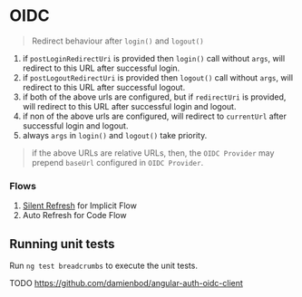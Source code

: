 # OIDC

> Redirect behaviour after `login()` and `logout()`

1. if `postLoginRedirectUri` is provided then `login()` call without `args`, will redirect to this URL after successful login.
2. if `postLogoutRedirectUri` is provided then `logout()` call without `args`, will redirect to this URL after successful logout.
3. if both of the above urls are configured, but if `redirectUri` is provided, will redirect to this URL after successful login and logout.
4. if non of the above urls are configured, will redirect to `currentUrl` after successful login and logout.
5. always `args` in `login()` and `logout()` take priority.

> if the above URLs are relative URLs, then, the `OIDC Provider` may prepend `baseUrl` configured in `OIDC Provider`.

### Flows

1. [Silent Refresh](https://www.scottbrady91.com/OpenID-Connect/Silent-Refresh-Refreshing-Access-Tokens-when-using-the-Implicit-Flow) for Implicit Flow
2. Auto Refresh for Code Flow

## Running unit tests

Run `ng test breadcrumbs` to execute the unit tests.

TODO
https://github.com/damienbod/angular-auth-oidc-client
